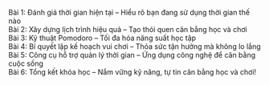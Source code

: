 Bài 1: Đánh giá thời gian hiện tại – Hiểu rõ bạn đang sử dụng thời gian thế nào  
Bài 2: Xây dựng lịch trình hiệu quả – Tạo thói quen cân bằng học và chơi  
Bài 3: Kỹ thuật Pomodoro – Tối đa hóa năng suất học tập  
Bài 4: Bí quyết lập kế hoạch vui chơi – Thỏa sức tận hưởng mà không lo lắng  
Bài 5: Công cụ hỗ trợ quản lý thời gian – Ứng dụng công nghệ để cân bằng cuộc sống  
Bài 6: Tổng kết khóa học – Nắm vững kỹ năng, tự tin cân bằng học và chơi!